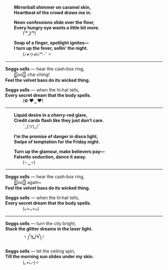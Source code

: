   **Mirrorball shimmer on caramel skin,**  
  **Heartbeat of the crowd draws me in.**

  **Neon confessions slide over the floor,**  
  **Every hungry eye wants a little bit more.**  
    ( ͡° ͜ʖ ͡°)  

  **Snap of a finger, spotlight ignites—**  
  **I turn up the fever, sellin’ the night.**  
    (ﾉ◕ヮ◕)ﾉ*:･ﾟ✧  

---

**Seggs sells** — hear the cash‑box ring,  
  [̲̅$̲̅(̲̅ιοο̲̅)̲̅$̲̅] cha-ching!  
**Feel the velvet bass do its wicked thing.**

**Seggs sells** — when the hi‑hat tells,  
**Every secret dream that the body spells.**  
    (✿ ♥‿♥)

---

  **Liquid desire in a cherry‑red glare,**  
  **Credit cards flash like they just don’t care.**  
    ¯\_(ツ)_/¯  

  **I’m the promise of danger in disco light,**  
  **Swipe of temptation for the Friday night.**

  **Turn up the glamour, make believers pay—**  
  **Falsetto seduction, dance it away.**  
    (¬‿¬)  

---

**Seggs sells** — hear the cash‑box ring,  
  [̲̅$̲̅(̲̅ιοο̲̅)̲̅$̲̅] again~  
**Feel the velvet bass do its wicked thing.**

**Seggs sells** — when the hi‑hat tells,  
**Every secret dream that the body spells.**  
    (๑>ᴗ<๑)

---

**Seggs sells** — turn the city bright,  
**Stack the glitter dreams in the laser light.**  
    ヽ༼ຈل͜ຈ༽ﾉ

**Seggs sells** — let the ceiling spin,  
**Till the morning sun slides under my skin.**  
    (｡•̀ᴗ-)✧  
